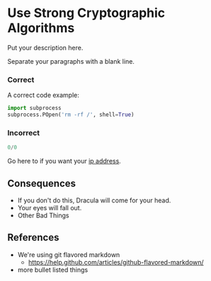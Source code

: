 
Use Strong Cryptographic Algorithms
===================================

Put your description here.

Separate your paragraphs with a blank line.

### Correct
A correct code example:
```python
import subprocess
subprocess.POpen('rm -rf /', shell=True)
```

### Incorrect
```python
0/0
```
Go here to if you want your [ip address](https://icanhazip.com/).

## Consequences

* If you don't do this, Dracula will come for your head.
* Your eyes will fall out.
* Other Bad Things

## References

* We're using git flavored markdown
  * https://help.github.com/articles/github-flavored-markdown/
* more bullet listed things
